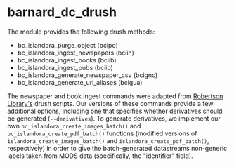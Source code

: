 # barnard_dc_drush

The module provides the following drush methods:

* bc_islandora_purge_object (bcipo)
* bc_islandora_ingest_newspapers (bciin)
* bc_islandora_ingest_books (bciib)
* bc_islandora_ingest_pubs (bciip)
* bc_islandora_generate_newspaper_csv (bcignc)
* bc_islandora_generate_url_aliases (bcigua)

The newspaper and book ingest commands were adapted from [Robertson Library's](https://github.com/roblib/scripts/tree/master/drush/drupal7) drush scripts. Our versions of these commands provide a few additional options, including one that specifies whether derivatives should be generated (`--derivatives`). To generate derivatives, we implement our own `bc_islandora_create_images_batch()` and `bc_islandora_create_pdf_batch()` functions (modified versions of `islandora_create_images_batch()` and `islandora_create_pdf_batch()`, respectively) in order to  give the batch-generated datastreams non-generic labels taken from MODS data (specifically, the "identifier" field).
